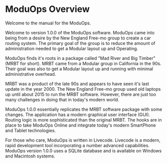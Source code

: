 # ModuOps Overview

Welcome to the manual for the ModuOps.

Welcome to version 1.0.0 of the ModuOps software. ModuOps came into being from a desire by the New England Free-mo group to create a car routing system. The primary goal of the group is to reduce the amount of administration needed to get a Modular layout up and Operating.

ModuOps finds it's roots in a package called "Mad River and Big Timber" (MRBT for short). MRBT came from a Modular group in California in the 90s. Their goal was also to get a Modular layout up and running with minimal administrative overhead.

MRBT was a product of the late 90s and appears to have seen it's last update in the year 2000. The New England Free-mo group used old laptops up until about 2015 to run the MRBT software. However, there are just too many challenges in doing that in today's modern world.

ModuOps 1.0.0 essentially replicates the MRBT software package with some changes. The application has a modern graphical user interface (GUI). Routing logic is more sophisticated than the original MRBT. The hooks are in place to take ModuOps Online and integrate today's modern SmartPhone and Tablet technologies.

For those who care, ModuOps is written in Livecode. Livecode is a modern, rapid development tool incorporating a number advanced capabilities. ModuOps version 1.0.0 uses a SQLite database and is available on Windows and Macintosh systems.
